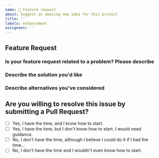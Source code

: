 ```yaml
---
name: 🌈 Feature request
about: Suggest an amazing new idea for this project
title: ''
labels: enhancement
assignees: ''
---
```


## Feature Request

### Is your feature request related to a problem? Please describe

<!-- A clear and concise description of what the problem is. Ex. I have an issue when [...] -->

### Describe the solution you'd like

<!-- A clear and concise description of what you want to happen. Add any considered drawbacks. -->

### Describe alternatives you've considered

<!-- A clear and concise description of any alternative solutions or features you've considered. -->

## Are you willing to resolve this issue by submitting a Pull Request?

<!--
  Remember that first-time contributors are welcome! 🙌
-->

- [ ] Yes, I have the time, and I know how to start.
- [ ] Yes, I have the time, but I don't know how to start. I would need guidance.
- [ ] No, I don't have the time, although I believe I could do it if I had the time...
- [ ] No, I don't have the time and I wouldn't even know how to start.

<!--
  👋 Have a great day and thank you for the feature request!
-->
